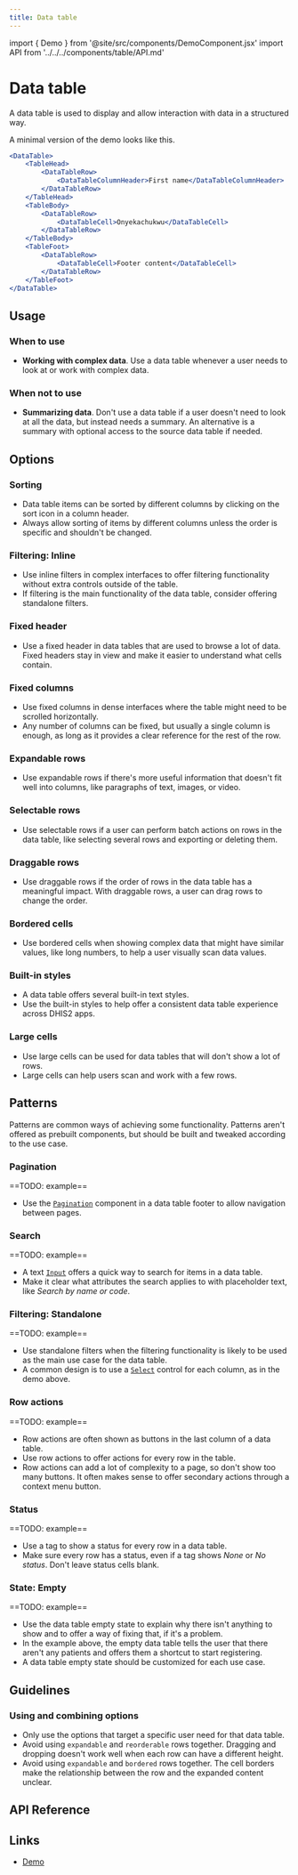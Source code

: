```yaml
---
title: Data table
---
```


import { Demo } from '@site/src/components/DemoComponent.jsx'
import API from '../../../components/table/API.md'

# Data table

A data table is used to display and allow interaction with data in a structured way.

<Demo
    path="datatable--default"
    height="300px"
/>

A minimal version of the demo looks like this.

```jsx
<DataTable>
    <TableHead>
        <DataTableRow>
            <DataTableColumnHeader>First name</DataTableColumnHeader>
        </DataTableRow>
    </TableHead>
    <TableBody>
        <DataTableRow>
            <DataTableCell>Onyekachukwu</DataTableCell>
        </DataTableRow>
    </TableBody>
    <TableFoot>
        <DataTableRow>
            <DataTableCell>Footer content</DataTableCell>
        </DataTableRow>
    </TableFoot>
</DataTable>
```

## Usage

### When to use

-   **Working with complex data**. Use a data table whenever a user needs to look at or work with complex data.

### When not to use

-   **Summarizing data**. Don't use a data table if a user doesn't need to look at all the data, but instead needs a summary. An alternative is a summary with optional access to the source data table if needed.

## Options

### Sorting

<Demo
    path="datatable--column-header-sorting"
    height="250px"
/>

-   Data table items can be sorted by different columns by clicking on the sort icon in a column header.
-   Always allow sorting of items by different columns unless the order is specific and shouldn't be changed.

### Filtering: Inline

<Demo
    path="datatable--inline-filtering"
    height="250px"
/>

-   Use inline filters in complex interfaces to offer filtering functionality without extra controls outside of the table.
-   If filtering is the main functionality of the data table, consider offering standalone filters.

### Fixed header

<Demo
    path="datatable--fixed-header"
    height="450px"
/>

-   Use a fixed header in data tables that are used to browse a lot of data. Fixed headers stay in view and make it easier to understand what cells contain.

### Fixed columns

<Demo
    path="datatable--fixed-first-column"
    height="350px"
/>

-   Use fixed columns in dense interfaces where the table might need to be scrolled horizontally.
-   Any number of columns can be fixed, but usually a single column is enough, as long as it provides a clear reference for the rest of the row.

### Expandable rows

<Demo
    path="datatable--expandable-content"
    height="280px"
/>

-   Use expandable rows if there's more useful information that doesn't fit well into columns, like paragraphs of text, images, or video.

### Selectable rows

<Demo
    path="datatable--selectable-rows"
    height="280px"
/>

-   Use selectable rows if a user can perform batch actions on rows in the data table, like selecting several rows and exporting or deleting them.

### Draggable rows

<Demo
    path="datatable--draggable-rows"
    height="350px"
/>

-   Use draggable rows if the order of rows in the data table has a meaningful impact. With draggable rows, a user can drag rows to change the order.

### Bordered cells

<Demo
    path="datatable--bordered-cells"
    height="350px"
/>

-   Use bordered cells when showing complex data that might have similar values, like long numbers, to help a user visually scan data values.

### Built-in styles

<Demo
    path="datatable--cell-styling"
    height="350px"
/>

-   A data table offers several built-in text styles.
-   Use the built-in styles to help offer a consistent data table experience across DHIS2 apps.

### Large cells

<Demo
    path="datatable--large-cells"
    height="350px"
/>

-   Use large cells can be used for data tables that will don't show a lot of rows.
-   Large cells can help users scan and work with a few rows.

## Patterns

Patterns are common ways of achieving some functionality. Patterns aren't offered as prebuilt components, but should be built and tweaked according to the use case.

### Pagination

==TODO: example==

-   Use the [`Pagination`](pagination.md) component in a data table footer to allow navigation between pages.

### Search

==TODO: example==

-   A text [`Input`](inputfield.md) offers a quick way to search for items in a data table.
-   Make it clear what attributes the search applies to with placeholder text, like _Search by name or code_.

### Filtering: Standalone

==TODO: example==

-   Use standalone filters when the filtering functionality is likely to be used as the main use case for the data table.
-   A common design is to use a [`Select`](select.md) control for each column, as in the demo above.

### Row actions

==TODO: example==

-   Row actions are often shown as buttons in the last column of a data table.
-   Use row actions to offer actions for every row in the table.
-   Row actions can add a lot of complexity to a page, so don't show too many buttons. It often makes sense to offer secondary actions through a context menu button.

### Status

==TODO: example==

-   Use a tag to show a status for every row in a data table.
-   Make sure every row has a status, even if a tag shows _None_ or _No status_. Don't leave status cells blank.

### State: Empty

==TODO: example==

-   Use the data table empty state to explain why there isn't anything to show and to offer a way of fixing that, if it's a problem.
-   In the example above, the empty data table tells the user that there aren't any patients and offers them a shortcut to start registering.
-   A data table empty state should be customized for each use case.

## Guidelines

### Using and combining options

-   Only use the options that target a specific user need for that data table.
-   Avoid using `expandable` and `reorderable` rows together. Dragging and dropping doesn't work well when each row can have a different height.
-   Avoid using `expandable` and `bordered` rows together. The cell borders make the relationship between the row and the expanded content unclear.

## API Reference

<API />

## Links

-   <a href="/demo/?path=datatable--default" target="_blank">Demo</a>
